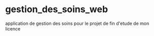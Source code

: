 # gestion_des_soins_web
application de gestion des soins pour le projet de fin d'etude de mon licence
